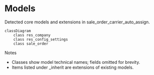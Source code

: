 # Models

Detected core models and extensions in sale_order_carrier_auto_assign.

```mermaid
classDiagram
    class res_company
    class res_config_settings
    class sale_order
```

Notes
- Classes show model technical names; fields omitted for brevity.
- Items listed under _inherit are extensions of existing models.
